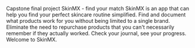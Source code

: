 
Capstone final project
SkinMX - find your match
SkinMX is an app that can help you find your perfect skincare routine simplified. Find and document what products work for you
without being limited to a single brand. Eliminate the need to repurchase products that you can't necessarily remember if they actually worked.
Check your journal, see your progress. Welcome to SkinMX.
